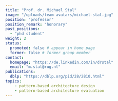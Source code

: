 ```yaml
---
title: "Prof. dr. Michael Stal"
image: "/uploads/team-avatars/michael-stal.jpg"
position: "professor"
position_remark: "honorary"
past_positions:
  - "phd student"
weight: 2
status:
  promoted: false # appear in home page
  former: false # former group member
contact:
  homepage: "https://de.linkedin.com/in/drstal"
  email: "m.stal@rug.nl"
publications:
  dblp: "https://dblp.org/pid/28/2810.html"
topics:
    - pattern-based architecture design
    - pattern-based architecture evaluation
---
```

